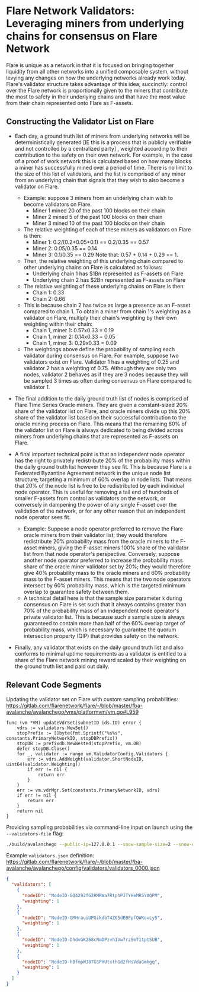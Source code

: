 # Flare Network Validators: Leveraging miners from underlying chains for consensus on Flare Network

Flare is unique as a network in that it is focused on bringing together liquidity from all other networks into a unified composable system, without levying any changes on how the underlying networks already work today. Flare's validator structure takes advantage of this idea; succinctly: control over the Flare network is proportionally given to the miners that contribute the most to safety in their underlying chains and that have the most value from their chain represented onto Flare as F-assets.

## Constructing the Validator List on Flare

* Each day, a ground truth list of miners from underlying networks will be deterministically generated [IE this is a process that is publicly verifiable and not controlled by a centralized party] , weighted according to their contribution to the safety on their own network. For example, in the case of a proof of work network this is calculated based on how many blocks a miner has successfully mined over a period of time. There is no limit to the size of this list of validators, and the list is comprised of any miner from an underlying chain that signals that they wish to also become a validator on Flare.

  * Example: suppose 3 miners from an underlying chain wish to become validators on Flare. 
    - Miner 1 mined 20 of the past 100 blocks on their chain 
    - Miner 2 mined 5 of the past 100 blocks on their chain 
    - Miner 3 mined 10 of the past 100 blocks on their chain 
  * The relative weighting of each of these miners as validators on Flare is then: 
    - Miner 1: 0.2/(0.2+0.05+0.1) == 0.2/0.35 == 0.57 
    - Miner 2: 0.05/0.35 == 0.14 
    - Miner 3: 0.1/0.35 == 0.29 
    Note that: 0.57 + 0.14 + 0.29 == 1.
  * Then, the relative weighting of this underlying chain compared to other underlying chains on Flare is calculated as follows: 
    - Underlying chain 1 has $1Bn represented as F-assets on Flare 
    - Underlying chain 2 has $2Bn represented as F-assets on Flare
  * The relative weighting of these underlying chains on Flare is then:
    - Chain 1: 0.33 
    - Chain 2: 0.66
  * This is because chain 2 has twice as large a presence as an F-asset compared to chain 1. To obtain a miner from chain 1's weighting as a validator on Flare, multiply their chain's weighting by their own weighting within their chain: 
    - Chain 1, miner 1: 0.57x0.33 = 0.19 
    - Chain 1, miner 2: 0.14x0.33 = 0.05 
    - Chain 1, miner 3: 0.29x0.33 = 0.09
  * The weightings above define the probability of sampling each validator during consensus on Flare. For example, suppose two validators exist on Flare. Validator 1 has a weighting of 0.25 and validator 2 has a weighting of 0.75. Although they are only two nodes, validator 2 behaves as if they are 3 nodes because they will be sampled 3 times as often during consensus on Flare compared to validator 1. 


* The final addition to the daily ground truth list of nodes is comprised of Flare Time Series Oracle miners. They are given a constant-sized 20% share of the validator list on Flare, and oracle miners divide up this 20% share of the validator list based on their successful contribution to the oracle mining process on Flare. This means that the remaining 80% of the validator list on Flare is always dedicated to being divided across miners from underlying chains that are represented as F-assets on Flare.

* A final important technical point is that an independent node operator has the right to privately redistribute 20% of the probability mass within the daily ground truth list however they see fit. This is because Flare is a Federated Byzantine Agreement network in the unique node list structure; targeting a minimum of 60% overlap in node lists. That means that 20% of the node list is free to be redistributed by each individual node operator. This is useful for removing a tail end of hundreds of smaller F-assets from control as validators on the network, or conversely in dampening the power of any single F-asset over the validation of the network, or for any other reason that an independent node operator sees fit.
  * Example: Suppose a node operator preferred to remove the Flare oracle miners from their validator list; they would therefore redistribute 20% probability mass from the oracle miners to the F-asset miners, giving the F-asset miners 100% share of the validator list from that node operator's perspective. Conversely, suppose another node operator preferred to increase the probability mass share of the oracle miner validator set by 20%; they would therefore give 40% probability mass to the oracle miners and 60% probability mass to the F-asset miners. This means that the two node operators intersect by 60% probability mass, which is the targeted minimum overlap to guarantee safety between them.
  * A technical detail here is that the sample size parameter `k` during consensus on Flare is set such that it always contains greater than 70% of the probability mass of an independent node operator's private validator list. This is because such a sample size is always guaranteed to contain more than half of the 60% overlap target of probability mass, which is necessary to guarantee the quorum intersection property (QIP) that provides safety on the network.


* Finally, any validator that exists on the daily ground truth list and also conforms to minimal uptime requirements as a validator is entitled to a share of the Flare network mining reward scaled by their weighting on the ground truth list and paid out daily.

## Relevant Code Segments

Updating the validator set on Flare with custom sampling probabilities: https://gitlab.com/flarenetwork/flare/-/blob/master/fba-avalanche/avalanchego/vms/platformvm/vm.go#L959
```golang
func (vm *VM) updateVdrSet(subnetID ids.ID) error {
	vdrs := validators.NewSet()
	stopPrefix := []byte(fmt.Sprintf("%s%s", constants.PrimaryNetworkID, stopDBPrefix))
	stopDB := prefixdb.NewNested(stopPrefix, vm.DB)
	defer stopDB.Close()
	for _, validator := range vm.ValidatorConfig.Validators {
		err := vdrs.AddWeight(validator.ShortNodeID, uint64(validator.Weighting))
		if err != nil {
			return err
		}
	}
	err := vm.vdrMgr.Set(constants.PrimaryNetworkID, vdrs)
	if err != nil {
		return err
	}
	return nil
}
```

Providing sampling probabilities via command-line input on launch using the `--validators-file` flag:
```bash
./build/avalanchego --public-ip=127.0.0.1 --snow-sample-size=2 --snow-quorum-size=2 --http-port=9650 --staking-port=9651 --db-dir=db/node00/ --staking-enabled=true --network-id=coston --bootstrap-ips= --bootstrap-ids= --staking-tls-cert-file=$(pwd)/config/keys/node00/staker.crt --staking-tls-key-file=$(pwd)/config/keys/node00/staker.key --log-level=debug --validators-file=$(pwd)/config/validators/validators_0000.json --chain-apis="https://xrpl.ws"
```

Example `validators.json` definition: https://gitlab.com/flarenetwork/flare/-/blob/master/fba-avalanche/avalanchego/config/validators/validators_0000.json
```json
{
  "validators": [
    {
      "nodeID": "NodeID-GQ4292fG2RMRWa7RtphPJTYHeMR5YAQPM",
      "weighting": 1
    },
    {
      "nodeID": "NodeID-GMHrauiUPGikdbT4Z65dEBFpfQWKovLy5",
      "weighting": 1
    },
    {
      "nodeID": "NodeID-DhdvGK268cNmDPzvh1Vw7rzSmT1tptSUB",
      "weighting": 1
    },
    {
      "nodeID": "NodeID-hBfmpWJ87GSPHUtxthGd2fHsVdaGmkgq",
      "weighting": 1
    }
  ]
}
```